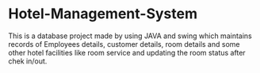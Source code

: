 # Hotel-Management-System
This is a database project made by using JAVA and swing  which maintains records of Employees details, customer details, room details 
and some other hotel facilities like room service and updating the room status after chek in/out.
